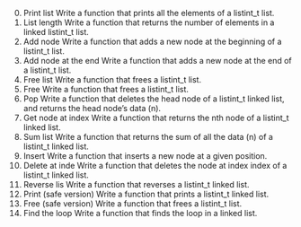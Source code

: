 0. Print list
Write a function that prints all the elements of a listint_t list.
1. List length
Write a function that returns the number of elements in a linked listint_t list.
2. Add node
Write a function that adds a new node at the beginning of a listint_t list.
3. Add node at the end
Write a function that adds a new node at the end of a listint_t list.
4. Free list
Write a function that frees a listint_t list.
5. Free
Write a function that frees a listint_t list.
6. Pop
Write a function that deletes the head node of a listint_t linked list, and returns the head node’s data (n).
7. Get node at index
Write a function that returns the nth node of a listint_t linked list.
8. Sum list
Write a function that returns the sum of all the data (n) of a listint_t linked list.
9. Insert
Write a function that inserts a new node at a given position.
10. Delete at inde
Write a function that deletes the node at index index of a listint_t linked list.
11. Reverse lis
Write a function that reverses a listint_t linked list.
12. Print (safe version)
Write a function that prints a listint_t linked list.
13. Free (safe version)
Write a function that frees a listint_t list.
14. Find the loop
Write a function that finds the loop in a linked list.
